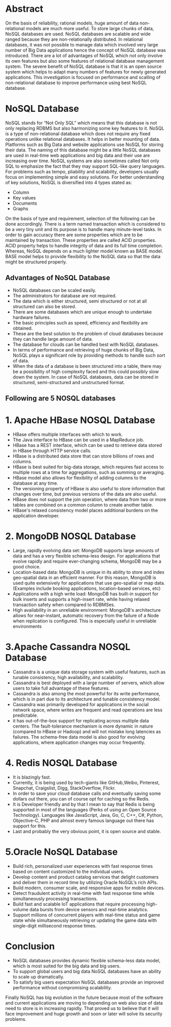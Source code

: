 # Abstract
On the basis of reliability, rational models,
huge amount of data non-relational models are much more useful. To store large
chunks of data, NoSQL databases are used. NoSQL databases are scalable and wide ranged
because they are non-relationally distributed.
In relational databases, it was not possible to manage data which involved very large number of
Big Data applications hence the concept of NoSQL database was introduced.
There are a lot of advantages of NoSQL which not only involve its own features but also some
features of relational database management system. The severe benefit of NoSQL database is that
it is an open source system which helps to adapt many numbers of features for newly generated
applications.
This investigation is focused on performance and scalling  of non-relational database to improve performance using best NoSQL database.
# NoSQL Database
NoSQL stands for “Not Only SQL” which means that this database is not only
replacing RDBMS but also harmonizing some key features to it.
NoSQL is a type of non-relational database which does not require any fixed operations unlike
relational databases. It helps in better mounting of data. Platforms such as Big Data and website
applications use NoSQL for storing their data. The naming of this database might be a little
 NoSQL databases are used in
real-time web applications and big data and their use are increasing over time. NoSQL systems are
also sometimes called Not only SQL to emphasize the fact that they may support SQL-like query
languages.
For problems such as tempo, pliability and scalability, developers usually focus on implementing
simple and easy solutions. For better understanding of key solutions, NoSQL is diversified into 4
types stated as: 
- Column 
- Key values 
- Documents 
- Graphs 

 On the basis of type and requirement,
selection of the following can be done accordingly. There is a term named transaction which is
considered to be a very tiny unit and its purpose is to handle many minute-level tasks. In order to
gain accuracy there are some properties which are to be maintained by transaction. These
properties are called ACID properties. ACID property helps to handle integrity of data and its full
time completion. Whereas, NoSQL depends on a much lighter model known as BASE model.
BASE model helps to provide flexibility to the NoSQL data so that the data might be structured
properly. 
## Advantages of NoSQL Database
- NoSQL databases can be scaled easily.
- The administrators for database are not required.
- The data which is either structured, semi structured or not at all structured can also be
stored.
- There are some databases which are unique enough to undertake hardware failures.
- The basic principles such as speed, efficiency and flexibility are obtained.
- These are the best solution to the problem of cloud databases because they can handle large
amount of data.
- The database for clouds can be handled best with NoSQL databases.
- In terms of performance and retrieving of huge chunks of Big Data, NoSQL plays a
significant role by providing methods to handle such sort of data.
- When the data of a database is been structured into a table, there may be a possibility of
high complexity faced and this could possibly slow down the system. In case of NoSQL
databases, data can be stored in structured, semi-structured and unstructured format. 
## Following are 5 NOSQL databases
# 1. Apache HBase NOSQL Database
- HBase offers multiple interfaces with which to work.
- The Java interface to HBase can be used in a MapReduce job. 
- HBase has a REST interface, which can be used to retrieve data stored in HBase through HTTP service calls.
- HBase is a distributed data store that can store billions of rows and columns.
- HBase is best suited for big-data storage, which requires fast access to multiple rows at a time for aggregations, such as summing or averaging.
- HBase model also allows for flexibility of adding columns to the database at any time.
- The versioning property of HBase is also useful to store information that changes over time, but previous versions of the data are also useful. 
- HBase does not support the join operation, where data from two or more tables are combined on a common column to create another table.
- HBase's relaxed consistency model places additional burdens on the application developer.
# 2. MongoDB NOSQL Database
  - Large, rapidly evolving data set: MongoDB supports large amounts of data and has a very flexible schema-less design. For applications that evolve rapidly and require ever-changing schema, MongoDB may be a good choice.
  - Location-based data: MongoDB is unique in its ability to store and index geo-spatial data in an efficient manner. For this reason, MongoDB is used quite extensively for applications that use geo-spatial or map data. (Examples include booking applications, location-based services, etc)
  - Applications with a high write load: MongoDB has built-in support for bulk inserts and supports a high-insert rate, while having relaxed transaction safety when compared to RDBMSes.
  - High availability in an unreliable environment: MongoDB's architecture allows for near-instant, automatic recovery from the failure of a Node when replication is configured. This is especially useful in unreliable environments
# 3.Apache Cassandra NOSQL Database
- Cassandra is a unique data storage system with useful features, such as tunable consistency, high availability, and scalability.
- Cassandra is best deployed with a large number of servers, which allow users to take full advantage of these features.
- Cassandra is also among the most powerful for its write performance, which is in part due to its architecture and tunable consistency model.
- Cassandra was primarily developed for applications in the social network space, where writes are frequent and read operations are less predictable.
- it has out-of-the-box support for replicating across multiple data centers. The fault-tolerance mechanism is more dynamic in nature (compared to HBase or Hadoop) and will not mistake long latencies as failures. The schema-free data model is also good for evolving applications, where application changes may occur frequently.
# 4. Redis NOSQL Database
- It is blazingly fast.
-  Currently, it is being used by tech-giants like GitHub,Weibo, Pinterest, Snapchat, Craigslist, Digg, StackOverflow, Flickr.
- In order to save your cloud database calls and eventually saving some dollars out there, you can of course opt for caching so the Redis.
- It is Developer friendly and by that I mean to say that Redis is being supported in most of the languages (Perks of using an Open Source Technology). Languages like JavaScript, Java, Go, C, C++, C#, Python, Objective-C, PHP and almost every famous language out there has support for this.
- Last and probably the very obvious point, it is open source and stable.
# 5.Oracle NoSQL Database
- Build rich, personalized user experiences with fast response times based on content customized to the individual users.
- Develop content and product catalog services that delight customers and deliver them in record time by utilizing Oracle NoSQL’s rich APIs.
- Build modern, consumer scale, and responsive apps for mobile devices.
- Detect fraudulent activity in real-time with fast response time while simultaneously processing transactions.
- Build fast and scalable IoT applications that require processing high-volume data bursts from device sensors and real-time analytics.
- Support millions of concurrent players with real-time status and game state while simultaneously retrieving or updating the game data with single-digit millisecond response times.
# Conclusion
- NoSQL databases provides dynamic flexible schema-less data model, which is most suited for the big data and big users.  
- To support global users and big data NoSQL databases have an ability to scale up dramatically.
- To satisfy big users expectation NoSQL databases provide an improved performance without compromising scalability. 

 Finally NoSQL has big evolution in the future because most of the software and current applications are moving to depending on web also size of data need to store is in increasing rapidly. That proved us to believe that it will face improvement and huge growth and soon or later will solve its security problems.